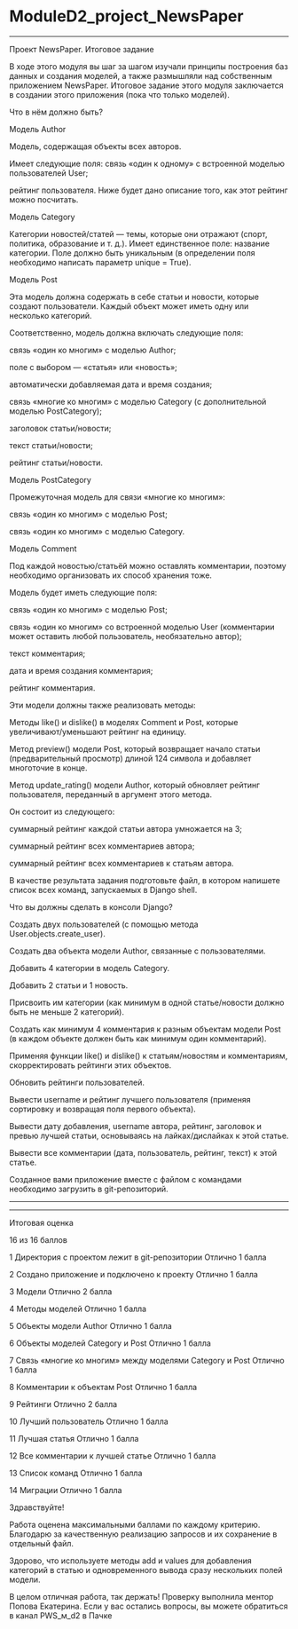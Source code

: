 # ModuleD2_project_NewsPaper

-----------------------
Проект NewsPaper. Итоговое задание

В ходе этого модуля вы шаг за шагом изучали принципы построения баз данных и создания моделей, а также размышляли над собственным приложением NewsPaper. Итоговое задание этого модуля заключается в создании этого приложения (пока что только моделей).

Что в нём должно быть?

Модель Author

Модель, содержащая объекты всех авторов.

Имеет следующие поля:
cвязь «один к одному» с встроенной моделью пользователей User;

рейтинг пользователя. Ниже будет дано описание того, как этот рейтинг можно посчитать.

Модель Category

Категории новостей/статей — темы, которые они отражают (спорт, политика, образование и т. д.). Имеет единственное поле: название категории. Поле должно быть уникальным (в определении поля необходимо написать параметр unique = True).

Модель Post

Эта модель должна содержать в себе статьи и новости, которые создают пользователи. Каждый объект может иметь одну или несколько категорий.

Соответственно, модель должна включать следующие поля:

связь «один ко многим» с моделью Author;

поле с выбором — «статья» или «новость»;

автоматически добавляемая дата и время создания;

связь «многие ко многим» с моделью Category (с дополнительной моделью PostCategory);

заголовок статьи/новости;

текст статьи/новости;

рейтинг статьи/новости.

Модель PostCategory

Промежуточная модель для связи «многие ко многим»:

связь «один ко многим» с моделью Post;

связь «один ко многим» с моделью Category.

Модель Comment

Под каждой новостью/статьёй можно оставлять комментарии, поэтому необходимо организовать их способ хранения тоже.

Модель будет иметь следующие поля:

связь «один ко многим» с моделью Post;

связь «один ко многим» со встроенной моделью User (комментарии может оставить любой пользователь, необязательно автор);

текст комментария;

дата и время создания комментария;

рейтинг комментария.

Эти модели должны также реализовать методы:

Методы like() и dislike() в моделях Comment и Post, которые увеличивают/уменьшают рейтинг на единицу.

Метод preview() модели Post, который возвращает начало статьи (предварительный просмотр) длиной 124 символа и добавляет многоточие в конце.

Метод update_rating() модели Author, который обновляет рейтинг пользователя, переданный в аргумент этого метода.

Он состоит из следующего:

суммарный рейтинг каждой статьи автора умножается на 3;

суммарный рейтинг всех комментариев автора;

суммарный рейтинг всех комментариев к статьям автора.

В качестве результата задания подготовьте файл, в котором напишете список всех команд, запускаемых в Django shell.

Что вы должны сделать в консоли Django?

Создать двух пользователей (с помощью метода User.objects.create_user).

Создать два объекта модели Author, связанные с пользователями.

Добавить 4 категории в модель Category.

Добавить 2 статьи и 1 новость.

Присвоить им категории (как минимум в одной статье/новости должно быть не меньше 2 категорий).

Создать как минимум 4 комментария к разным объектам модели Post (в каждом объекте должен быть как минимум один комментарий).

Применяя функции like() и dislike() к статьям/новостям и комментариям, скорректировать рейтинги этих объектов.

Обновить рейтинги пользователей.

Вывести username и рейтинг лучшего пользователя (применяя сортировку и возвращая поля первого объекта).

Вывести дату добавления, username автора, рейтинг, заголовок и превью лучшей статьи, основываясь на лайках/дислайках к этой статье.

Вывести все комментарии (дата, пользователь, рейтинг, текст) к этой статье.

Созданное вами приложение вместе с файлом с командами необходимо загрузить в git-репозиторий.

-------------------------
-------------------------
Итоговая оценка

16
из 16
баллов

1
Директория с проектом лежит в git-репозитории
Отлично
1 балла

2
Создано приложение и подключено к проекту
Отлично
1 балла

3
Модели
Отлично
2 балла

4
Методы моделей
Отлично
1 балла

5
Объекты модели Author
Отлично
1 балла

6
Объекты моделей Category и Post
Отлично
1 балла

7
Связь «многие ко многим» между моделями Category и Post
Отлично
1 балла


8
Комментарии к объектам Post
Отлично
1 балла

9
Рейтинги
Отлично
2 балла

10
Лучший пользователь
Отлично
1 балла

11
Лучшая статья
Отлично
1 балла

12
Все комментарии к лучшей статье
Отлично
1 балла

13
Список команд
Отлично
1 балла

14
Миграции
Отлично
1 балла

Здравствуйте!

Работа оценена максимальными баллами по каждому критерию.
Благодарю за качественную реализацию запросов и их сохранение в отдельный файл.

Здорово, что используете методы add и values для добавления категорий в статью и одновременного вывода сразу нескольких полей модели.

В целом отличная работа, так держать!
Проверку выполнила ментор Попова Екатерина.
Если у вас остались вопросы, вы можете обратиться в канал  PWS_м_d2 в Пачке


